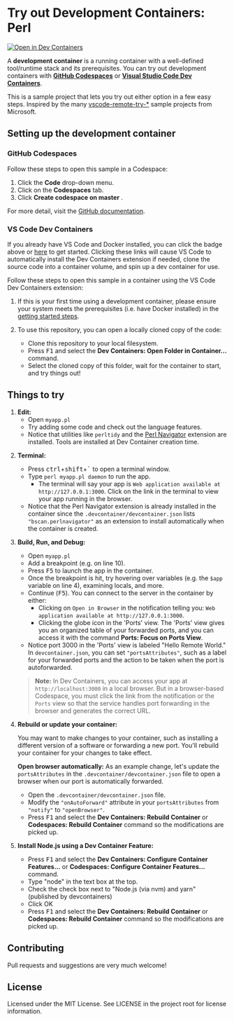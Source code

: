 # Try out Development Containers: Perl

[![Open in Dev Containers](https://img.shields.io/static/v1?label=Dev%20Containers&message=Open&color=blue&logo=visualstudiocode)][open-in-dev-containers]

[open-in-dev-containers]: https://vscode.dev/redirect?url=vscode://ms-vscode-remote.remote-containers/cloneInVolume?url=https://github.com/zakame/vscode-remote-try-perl

A **development container** is a running container with a well-defined
tool/runtime stack and its prerequisites. You can try out development
containers with **[GitHub Codespaces][codespaces]** or
**[Visual Studio Code Dev Containers][vscode-devcontainers]**.

[codespaces]: https://github.com/features/codespaces
[vscode-devcontainers]: https://aka.ms/vscode-remote/containers

This is a sample project that lets you try out either option in a few easy
steps. Inspired by the many [vscode-remote-try-*][vscode-remote-try-any]
sample projects from Microsoft.

[vscode-remote-try-any]: https://github.com/search?q=org%3Amicrosoft+vscode-remote-try-&type=Repositories
 
## Setting up the development container

### GitHub Codespaces

Follow these steps to open this sample in a Codespace:
1. Click the **Code** drop-down menu.
2. Click on the **Codespaces** tab.
3. Click **Create codespace on master** .

For more detail, visit the [GitHub documentation][creating-a-codespace].

[creating-a-codespace]: https://docs.github.com/en/free-pro-team@latest/github/developing-online-with-codespaces/creating-a-codespace#creating-a-codespace

### VS Code Dev Containers

If you already have VS Code and Docker installed, you can click the badge
above or [here][open-in-dev-containers] to get started. Clicking these links
will cause VS Code to automatically install the Dev Containers extension if
needed, clone the source code into a container volume, and spin up a dev
container for use.

Follow these steps to open this sample in a container using the VS Code Dev
Containers extension:

1. If this is your first time using a development container, please ensure
   your system meets the prerequisites (i.e. have Docker installed) in the
   [getting started steps][getting-started].

[getting-started]: https://aka.ms/vscode-remote/containers/getting-started

2. To use this repository, you can open a locally cloned copy of the code:

   - Clone this repository to your local filesystem.
   - Press <kbd>F1</kbd> and select the **Dev Containers: Open Folder in
     Container...** command.
   - Select the cloned copy of this folder, wait for the container to start,
     and try things out!

## Things to try

1. **Edit:**
   - Open `myapp.pl`
   - Try adding some code and check out the language features.
   - Notice that utilities like `perltidy` and the [Perl
     Navigator][perlnavigator] extension are installed. Tools are installed at
     Dev Container creation time.

[perlnavigator]: (https://marketplace.visualstudio.com/items?itemName=bscan.perlnavigator)

2. **Terminal:**
    - Press <kbd>ctrl</kbd>+<kbd>shift</kbd>+<kbd>\`</kbd> to open a terminal
      window.
    - Type `perl myapp.pl daemon` to run the app.
         - The terminal will say your app is `Web application available at
           http://127.0.0.1:3000`. Click on the link in the terminal to view
           your app running in the browser.
    - Notice that the Perl Navigator extension is already installed in the
      container since the `.devcontainer/devcontainer.json` lists
      `"bscan.perlnavigator"` as an extension to install automatically when
      the container is created.

3. **Build, Run, and Debug:**

   - Open `myapp.pl`
   - Add a breakpoint (e.g. on line 10).
   - Press <kbd>F5</kbd> to launch the app in the container.
   - Once the breakpoint is hit, try hovering over variables (e.g. the `$app`
     variable on line 4), examining locals, and more.
   - Continue (<kbd>F5</kbd>). You can connect to the server in the container
     by either: 
      - Clicking on `Open in Browser` in the notification telling you: `Web
        application available at http://127.0.0.1:3000`.
      - Clicking the globe icon in the 'Ports' view. The 'Ports' view gives
        you an organized table of your forwarded ports, and you can access it
        with the command **Ports: Focus on Ports View**.
   - Notice port 3000 in the 'Ports' view is labeled "Hello Remote World." In
     `devcontainer.json`, you can set `"portsAttributes"`, such as a label for
     your forwarded ports and the action to be taken when the port is
     autoforwarded.
   
   > **Note:** In Dev Containers, you can access your app at
   > `http://localhost:3000` in a local browser. But in a browser-based
   > Codespace, you must click the link from the notification or the `Ports`
   > view so that the service handles port forwarding in the browser and
   > generates the correct URL.

4. **Rebuild or update your container:**

   You may want to make changes to your container, such as installing a
   different version of a software or forwarding a new port. You'll rebuild
   your container for your changes to take effect. 

   **Open browser automatically:** As an example change, let's update the
   `portsAttributes` in the `.devcontainer/devcontainer.json` file to open a
   browser when our port is automatically forwarded.
   
   - Open the `.devcontainer/devcontainer.json` file.
   - Modify the `"onAutoForward"` attribute in your `portsAttributes` from
     `"notify"` to `"openBrowser"`.
   - Press <kbd>F1</kbd> and select the **Dev Containers: Rebuild Container**
     or **Codespaces: Rebuild Container** command so the modifications are
     picked up.  

5. **Install Node.js using a Dev Container Feature:**

   - Press <kbd>F1</kbd> and select the **Dev Containers: Configure Container
     Features...** or **Codespaces: Configure Container Features...** command.
   - Type "node" in the text box at the top.
   - Check the check box next to "Node.js (via nvm) and yarn" (published by
     devcontainers) 
   - Click OK
   - Press <kbd>F1</kbd> and select the **Dev Containers: Rebuild Container**
     or **Codespaces: Rebuild Container** command so the modifications are
     picked up.

## Contributing

Pull requests and suggestions are very much welcome!

## License

Licensed under the MIT License. See LICENSE in the project root for license
information.
